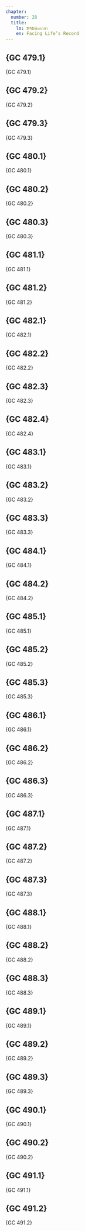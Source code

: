 ```yaml
---
chapter:
  number: 28
  title:
    lo: ການพิพากสา
    en: Facing Life’s Record
---
```


## {GC 479.1}

 {GC 479.1}

## {GC 479.2}

 {GC 479.2}

## {GC 479.3}

 {GC 479.3}

## {GC 480.1}

 {GC 480.1}

## {GC 480.2}

 {GC 480.2}

## {GC 480.3}

 {GC 480.3}

## {GC 481.1}

 {GC 481.1}

## {GC 481.2}

 {GC 481.2}

## {GC 482.1}

 {GC 482.1}

## {GC 482.2}

 {GC 482.2}

## {GC 482.3}

 {GC 482.3}

## {GC 482.4}

 {GC 482.4}

## {GC 483.1}

 {GC 483.1}

## {GC 483.2}

 {GC 483.2}

## {GC 483.3}

 {GC 483.3}

## {GC 484.1}

 {GC 484.1}

## {GC 484.2}

 {GC 484.2}

## {GC 485.1}

 {GC 485.1}

## {GC 485.2}

 {GC 485.2}

## {GC 485.3}

 {GC 485.3}

## {GC 486.1}

 {GC 486.1}

## {GC 486.2}

 {GC 486.2}

## {GC 486.3}

 {GC 486.3}

## {GC 487.1}

 {GC 487.1}

## {GC 487.2}

 {GC 487.2}

## {GC 487.3}

 {GC 487.3}

## {GC 488.1}

 {GC 488.1}

## {GC 488.2}

 {GC 488.2}

## {GC 488.3}

 {GC 488.3}

## {GC 489.1}

 {GC 489.1}

## {GC 489.2}

 {GC 489.2}

## {GC 489.3}

 {GC 489.3}

## {GC 490.1}

 {GC 490.1}

## {GC 490.2}

 {GC 490.2}

## {GC 491.1}

 {GC 491.1}

## {GC 491.2}

 {GC 491.2}